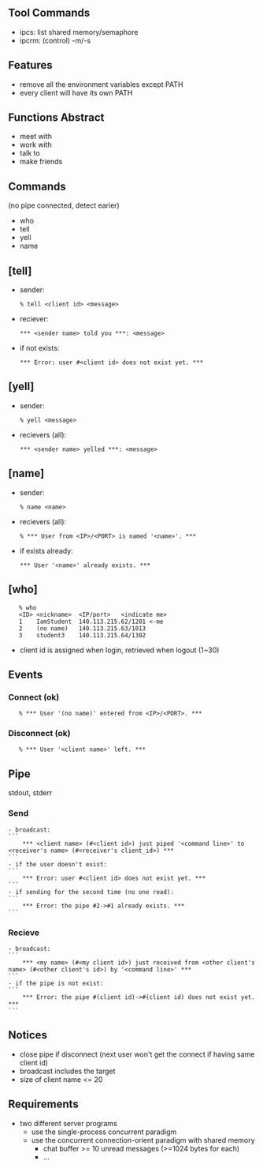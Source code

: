 ## Tool Commands
- ipcs: list shared memory/semaphore
- ipcrm: (control) -m/-s

## Features
- remove all the environment variables except PATH
- every client will have its own PATH

## Functions Abstract
- meet with
- work with
- talk to
- make friends

## Commands
(no pipe connected, detect earier)
- who
- tell
- yell
- name

## [tell]
- sender:
    ```
    % tell <client id> <message>
    ```
- reciever:
    ```
    *** <sender name> told you ***: <message>
    ```
- if not exists:
    ```
    *** Error: user #<client id> does not exist yet. ***
    ```

## [yell]
- sender:
    ```
    % yell <message>
    ```
- recievers (all):
    ```
    *** <sender name> yelled ***: <message>
    ```

## [name]
- sender:
    ```
    % name <name>
    ```
- recievers (all):
    ```
    % *** User from <IP>/<PORT> is named '<name>'. ***
    ```
- if exists already:
    ```
    *** User '<name>' already exists. ***
    ```

## [who]
```
   % who
   <ID>	<nickname>	<IP/port>	<indicate me>
   1	IamStudent	140.113.215.62/1201	<-me
   2	(no name)	140.113.215.63/1013
   3	student3	140.113.215.64/1302
```
- client id is assigned when login, retrieved when logout (1~30)

## Events 
### Connect (ok)
```
   % *** User '(no name)' entered from <IP>/<PORT>. ***
```
### Disconnect (ok)
```
   % *** User '<client name>' left. ***
```

## Pipe
stdout, stderr
### Send
    - broadcast:
    ```
        *** <client name> (#<client id>) just piped '<command line>' to <receiver's name> (#<receiver's client_id>) ***
    ```
    - if the user doesn't exist:
    ```
        *** Error: user #<client id> does not exist yet. ***
    ```
    - if sending for the second time (no one read):
    ```
        *** Error: the pipe #2->#1 already exists. ***
    ```
### Recieve
    - broadcast:
    ```
        *** <my name> (#<my client id>) just received from <other client's name> (#<other client's id>) by '<command line>' ***
    ```
    - if the pipe is not exist:
    ```
        *** Error: the pipe #(client id)->#(client id) does not exist yet. ***
    ```

## Notices
- close pipe if disconnect (next user won't get the connect if having same client id)
- broadcast includes the target
- size of client name <= 20

## Requirements
- two different server programs
    - use the single-process concurrent paradigm
    - use the concurrent connection-orient paradigm with shared memory
        - chat buffer >= 10 unread messages (>=1024 bytes for each)
        - ...
